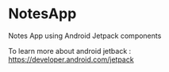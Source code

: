 # NotesApp
Notes App using Android Jetpack components

To learn more about android jetback : https://developer.android.com/jetpack


